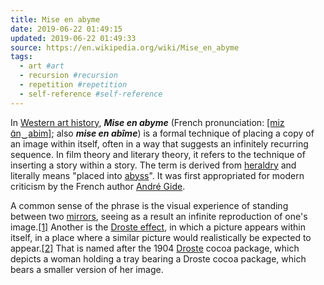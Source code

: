 ```yaml
---
title: Mise en abyme
date: 2019-06-22 01:49:15
updated: 2019-06-22 01:49:33
source: https://en.wikipedia.org/wiki/Mise_en_abyme
tags:
  - art #art
  - recursion #recursion
  - repetition #repetition
  - self-reference #self-reference
---
```

In [Western art history][1], __*Mise en abyme*__ (French pronunciation: [\[miz ɑ̃n‿abim\]][2]; also __*mise en abîme*__) is a formal technique of placing a copy of an image within itself, often in a way that suggests an infinitely recurring sequence. In film theory and literary theory, it refers to the technique of inserting a story within a story. The term is derived from [heraldry][3] and literally means "placed into [abyss][4]". It was first appropriated for modern criticism by the French author [André Gide][5].

A common sense of the phrase is the visual experience of standing between two [mirrors][6], seeing as a result an infinite reproduction of one's image.[\[1\]][7] Another is the [Droste effect][8], in which a picture appears within itself, in a place where a similar picture would realistically be expected to appear.[\[2\]][9] That is named after the 1904 [Droste][10] cocoa package, which depicts a woman holding a tray bearing a Droste cocoa package, which bears a smaller version of her image.

[1]: https://en.wikipedia.org/wiki/Western_art_history "Western art history"
[2]: https://en.wikipedia.org/wiki/Help:IPA/French "Help:IPA/French"
[3]: https://en.wikipedia.org/wiki/Heraldry "Heraldry"
[4]: https://en.wikipedia.org/wiki/Abyss_(religion) "Abyss (religion)"
[5]: https://en.wikipedia.org/wiki/Andr%C3%A9_Gide "André Gide"
[6]: https://en.wikipedia.org/wiki/Mirror "Mirror"
[7]: https://en.wikipedia.org/wiki/Mise_en_abyme#cite_note-Rheinhardt2012-1
[8]: https://en.wikipedia.org/wiki/Droste_effect "Droste effect"
[9]: https://en.wikipedia.org/wiki/Mise_en_abyme#cite_note-2
[10]: https://en.wikipedia.org/wiki/Droste "Droste"